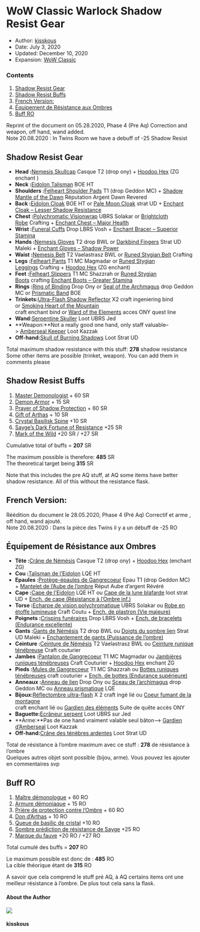 # WoW Classic Warlock Shadow Resist Gear

* Author: [kisskous](https://www.warcrafttavern.com/author/kisskous/)
* Date: July 3, 2020
* Updated: December 10, 2020
* Expansion: [WoW Classic](/wow-classic/)

### Contents

1. [Shadow Resist Gear](#ftoc-shadow-resist-gear)
2. [Shadow Resist Buffs](#ftoc-shadow-resist-buffs)
3. [French Version:](#ftoc-french-version)
4. [Équipement de Résistance aux Ombres](#tw-target-text)
5. [Buff RO](#ftoc-buff-ro)

Reprint of the document on 05.28.2020, Phase 4 (Pre Aq) Correction and weapon, off hand, wand added.  
Note 20.08.2020 : In Twins Room we have a debuff of -25 Shadow Resist

Shadow Resist Gear
------------------

* **Head :**[Nemesis Skullcap](https://classic.wowhead.com/item=16929/cr%C3%A2ne-de-n%C3%A9m%C3%A9sis) Casque T2 (drop ony) + [Hoodoo Hex](https://wowclassicdb.com/item/19788) (ZG enchant )
* **Neck :**[Eidolon Talisman](https://wowclassicdb.com/item/18340) BOE HT
* **Shoulders :**[Felheart Shoulder Pads](https://classic.wowhead.com/item=16807/prot%C3%A8ge-%C3%A9paules-de-gangrecoeur) T1 (drop Geddon MC) + [Shadow Mantle of the Dawn](https://wowclassicdb.com/item/18173) Réputation Argent Dawn Revered
* **Back :**[Eidolon Cloak](https://wowclassicdb.com/item/18339) BOE HT or [Pale Moon Cloak](https://wowclassicdb.com/item/18734) strat UD + [Enchant Cloak – Lesser Shadow Resistance](https://classic.wowhead.com/spell=13522/ench-de-cape-r%C3%A9sistance-%C3%A0-lombre-inf)
* **Chest :**[Polychromatic Visionwrap](https://wowclassicdb.com/item/12609) UBRS Solakar or [Brightcloth Robe](https://classic.wowhead.com/item=14100/robe-en-%C3%A9toffe-lumineuse) Crafting + [Enchant Chest – Major Health](https://wowclassicdb.com/spell/20026)
* **Wrist :**[Funeral Cuffs](https://classic.wowhead.com/item=12626/crispins-fun%C3%A9raires) Drop LBRS Vosh + [Enchant Bracer – Superior Stamina](https://wowclassicdb.com/spell/20011)
* **Hands :**[Nemesis Gloves](https://classic.wowhead.com/item=16928/gants-de-n%C3%A9m%C3%A9sis) T2 drop BWL or [Darkbind Fingers](https://wowclassicdb.com/item/13525) Strat UD Maleki + [Enchant Gloves – Shadow Power](https://wowclassicdb.com/spell/25073)
* **Waist :**[Nemesis Belt](https://classic.wowhead.com/item=16933/ceinture-de-n%C3%A9m%C3%A9sis) T2 Vaelastrasz BWL or [Runed Stygian Belt](https://classic.wowhead.com/item=20539/ceinture-runique-t%C3%A9n%C3%A9breuse) Crafting
* **Legs :**[Felheart Pants](https://wowclassicdb.com/item/16810) T1 MC Magmadar or [Runed Stygian Leggings](https://classic.wowhead.com/item=20538/jambi%C3%A8res-runiques-t%C3%A9n%C3%A9breuses) Crafting + [Hoodoo Hex](https://wowclassicdb.com/item/19788) (ZG enchant)
* **Feet :**[Felheart Slippers](https://wowclassicdb.com/item/16803) T1 MC Shazzrah or [Runed Stygian Boots](https://classic.wowhead.com/item=20537/bottes-runiques-t%C3%A9n%C3%A9breuses) crafting [Enchant Boots – Greater Stamina](https://classic.wowhead.com/spell=20020/ench-de-bottes-endurance-sup%C3%A9rieure)
* **Rings :**[Ring of Binding](https://wowclassicdb.com/item/18813) Drop Ony or [Seal of the Archmagus](https://wowclassicdb.com/item/17110) drop Geddon MC or [Prismatic Band](https://wowclassicdb.com/item/12017) BOE
* **Trinkets:**[Ultra-Flash Shadow Reflector](https://classic.wowhead.com/item=18639/r%C3%A9flectombre-ultra-flash) X2 craft ingeniering bind  
  or [Smoking Heart of the Mountain](https://wowclassicdb.com/item/11811)  
  craft enchant bind or [Ward of the Elements](https://classic.wowhead.com/item=12065/gardien-des-%C3%A9l%C3%A9ments) acces ONY quest line
* **Wand:**[Serpentine Skuller](https://classic.wowhead.com/item=12605/ecr%C3%A2neur-serpent) Loot UBRS Jed
* **Weapon:**Not a really good one hand, only staff valuable–> [Amberseal Keeper](https://wowclassicdb.com/item/17113) Loot Kazzak
* **Off-hand:**[Skull of Burning Shadows](https://classic.wowhead.com/item=13524/cr%C3%A2ne-des-t%C3%A9n%C3%A8bres-ardentes) Loot Strat UD

Total maximum shadow resistance with this stuff: **278** shadow resistance  
Some other items are possible (trinket, weapon). You can add them in comments please

Shadow Resist Buffs
-------------------

1. [Master Demonologist](https://classic.wowhead.com/spell=23825/ma%C3%AEtre-d%C3%A9monologue) + 60 SR
2. [Demon Armor](https://classic.wowhead.com/spell=11735/armure-d%C3%A9moniaque) + 15 SR
3. [Prayer of Shadow Protection](https://classic.wowhead.com/spell=27683/pri%C3%A8re-de-protection-contre-lombre) + 60 SR
4. [Gift of Arthas](https://wowclassicdb.com/item/9088) + 10 SR
5. [Crystal Basilisk Spine](https://wowclassicdb.com/item/1703) +10 SR
6. [Sayge’s Dark Fortune of Resistance](https://classic.wowhead.com/spell=23769/sombre-pr%C3%A9diction-de-r%C3%A9sistance-de-sayge) +25 SR
7. [Mark of the Wild](https://wowclassicdb.com/spell/9885) +20 SR / +27 SR

Cumulative total of buffs = **207** SR

The maximum possible is therefore: **485** SR  
The theoretical target being **315** SR

Note that this includes the pre AQ stuff, at AQ some items have better shadow resistance. All of this without the resistance flask.

French Version:
---------------

Réédition du document le 28.05.2020, Phase 4 (Pré Aq) Correctif et arme , off hand, wand ajouté.  
Note 20.08.2020 : Dans la pièce des Twins il y a un débuff de -25 RO

Équipement de Résistance aux Ombres
-----------------------------------

* **Tête :**[Crâne de Némésis](https://fr.classic.wowhead.com/item=16929/cr%C3%A2ne-de-n%C3%A9m%C3%A9sis) Casque T2 (drop ony) + [Hoodoo Hex](https://wowclassicdb.com/item/19788) (enchant ZG)
* **Cou :**[Talisman de l’Eidolon](https://fr.classic.wowhead.com/item=18340/talisman-de-leidolon) LQE HT
* **Epaules :**[Protège-épaules de Gangrecoeur](https://fr.classic.wowhead.com/item=16807/prot%C3%A8ge-%C3%A9paules-de-gangrecoeur) Epau T1 (drop Geddon MC) + [Mantelet de l’Aube de l’ombre](https://fr.classic.wowhead.com/item=18173/mantelet-de-laube-de-lombre) Réput Aube d’argent Révéré
* **Cape :**[Cape de l’Eidolon](https://fr.classic.wowhead.com/item=18339/cape-de-leidolon) LQE HT ou [Cape de la lune blafarde](https://fr.classic.wowhead.com/item=18734/cape-de-la-lune-blafarde) loot strat UD + [Ench. de cape (Résistance à l’Ombre inf.)](https://fr.classic.wowhead.com/spell=13522/ench-de-cape-r%C3%A9sistance-%C3%A0-lombre-inf)
* **Torse :**[Echarpe de vision polychromatique](https://fr.classic.wowhead.com/item=12609/echarpe-de-vision-polychromatique) UBRS Solakar ou [Robe en étoffe lumineuse](https://fr.classic.wowhead.com/item=14100/robe-en-%C3%A9toffe-lumineuse) Craft Coutu + [Ench. de plastron (Vie majeure)](https://fr.classic.wowhead.com/spell=20026/ench-de-plastron-vie-majeure)
* **Poignets :**[Crispins funéraires](https://fr.classic.wowhead.com/item=12626/crispins-fun%C3%A9raires) Drop LBRS Vosh + [Ench. de bracelets (Endurance excellente)](https://fr.classic.wowhead.com/spell=20011/ench-de-bracelets-endurance-excellente)
* **Gants :**[Gants de Némésis](https://fr.classic.wowhead.com/item=16928/gants-de-n%C3%A9m%C3%A9sis) T2 drop BWL ou [Doigts du sombre lien](https://fr.classic.wowhead.com/item=13525/doigts-du-sombre-lien) Strat UD Maleki + [Enchantement de gants (Puissance de l’ombre)](https://fr.classic.wowhead.com/spell=25073/enchantement-de-gants-puissance-de-lombre)
* **Ceinture :**[Ceinture de Némésis](https://fr.classic.wowhead.com/item=16933/ceinture-de-n%C3%A9m%C3%A9sis) T2 Vaelastrasz BWL ou [Ceinture runique ténébreuse](https://fr.classic.wowhead.com/item=20539/ceinture-runique-t%C3%A9n%C3%A9breuse) Craft couturier
* **Jambes :**[Pantalon de Gangrecoeur](https://fr.classic.wowhead.com/item=16810/pantalon-de-gangrecoeur) T1 MC Magmadar ou [Jambières runiques ténébreuses](https://fr.classic.wowhead.com/item=20538/jambi%C3%A8res-runiques-t%C3%A9n%C3%A9breuses) Craft Couturier + [Hoodoo Hex](https://wowclassicdb.com/item/19788) enchant ZG
* **Pieds :**[Mules de Gangrecoeur](https://fr.classic.wowhead.com/item=16803/mules-de-gangrecoeur) T1 MC Shazzrah ou [Bottes runiques ténébreuses](https://fr.classic.wowhead.com/item=20537/bottes-runiques-t%C3%A9n%C3%A9breuses) craft couturier + [Ench. de bottes (Endurance supérieure)](https://fr.classic.wowhead.com/spell=20020/ench-de-bottes-endurance-sup%C3%A9rieure)
* **Anneaux :**[Anneau de lien](https://fr.classic.wowhead.com/item=18813/anneau-de-lien) Drop Ony ou [Sceau de l’archimagus](https://fr.classic.wowhead.com/item=17110/sceau-de-larchimagus) drop Geddon MC ou [Anneau prismatique](https://fr.classic.wowhead.com/item=12017/anneau-prismatique) LQE
* **Bijoux:**[Réflectombre ultra-flash](https://fr.classic.wowhead.com/item=18639/r%C3%A9flectombre-ultra-flash) X 2 craft ingé lié ou [Coeur fumant de la montagne](https://fr.classic.wowhead.com/item=11811/coeur-fumant-de-la-montagne)  
  craft enchant lié ou [Gardien des éléments](https://fr.classic.wowhead.com/item=12065/gardien-des-%C3%A9l%C3%A9ments) Suite de quête accès ONY
* **Baguette:**[Ecrâneur serpent](https://fr.classic.wowhead.com/item=12605/ecr%C3%A2neur-serpent) Loot UBRS sur Jed
* **Arme:**Pas de one hand vraiment valable seul bâton–> [Gardien d’Amberseal](https://fr.classic.wowhead.com/item=17113/gardien-damberseal) Loot Kazzak
* **Off-hand:**[Crâne des ténèbres ardentes](https://fr.classic.wowhead.com/item=13524/cr%C3%A2ne-des-t%C3%A9n%C3%A8bres-ardentes) Loot Strat UD

Total de résistance à l’ombre maximum avec ce stuff : **278** de résistance à l’ombre  
Quelques autres objet sont possible (bijou, arme). Vous pouvez les ajouter en commentaires svp

Buff RO
-------

1. [Maître démonologue](https://fr.classic.wowhead.com/spell=23825/ma%C3%AEtre-d%C3%A9monologue) + 60 RO
2. [Armure démoniaque](https://fr.classic.wowhead.com/spell=11735/armure-d%C3%A9moniaque) + 15 RO
3. [Prière de protection contre l’Ombre](https://fr.classic.wowhead.com/spell=27683/pri%C3%A8re-de-protection-contre-lombre) + 60 RO
4. [Don d’Arthas](https://fr.classic.wowhead.com/item=9088/don-darthas) + 10 RO
5. [Queue de basilic de cristal](https://fr.classic.wowhead.com/item=1703/queue-de-basilic-de-cristal) +10 RO
6. [Sombre prédiction de résistance de Sayge](https://fr.classic.wowhead.com/spell=23769/sombre-pr%C3%A9diction-de-r%C3%A9sistance-de-sayge) +25 RO
7. [Marque du fauve](https://fr.classic.wowhead.com/spell=9885/marque-du-fauve) +20 RO / +27 RO

Total cumulé des buffs = **207** RO

Le maximum possible est donc de : **485** RO  
La cible théorique étant de **315** RO

A savoir que cela comprend le stuff pré AQ, à AQ certains items ont une meilleur résistance à l’ombre. De plus tout cela sans la flask.

#### About the Author

![](https://www.warcrafttavern.com/wp-content/litespeed/avatar/b73d2786c066116d81ab4e332e46049e.jpg?ver=1747592664)

#### kisskous
